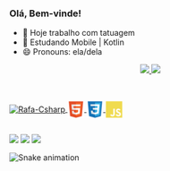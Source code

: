 ### Olá, Bem-vinde! 

- 🔭 Hoje trabalho com tatuagem
- 🌱 Estudando Mobile | Kotlin 
- 😄 Pronouns: ela/dela


<div align="center">
  <a href="https://github.com/Alevasco">
  <img height="180em" src="https://github-readme-stats.vercel.app/api?username=Alevasco&show_icons=true&theme=maroongold&include_all_commits=true&count_private=true"/>
  <img height="180em" src="https://github-readme-stats.vercel.app/api/top-langs/?username=Alevasco&layout=compact&langs_count=7&theme=maroongold"/>
</div>
  
  
  ##
 
  
<div style="display: inline_block"><br>
  <img align="center" alt="Rafa-Csharp" height="30" width="30" src="https://cdn.jsdelivr.net/gh/devicons/devicon/icons/kotlin/kotlin-original.svg"> 
  <img align="center" alt="Rafa-HTML" height="30" width="30" src="https://raw.githubusercontent.com/devicons/devicon/master/icons/html5/html5-original.svg">
  <img align="center" alt="Rafa-CSS" height="30" width="30" src="https://raw.githubusercontent.com/devicons/devicon/master/icons/css3/css3-original.svg">
  <img align="center" alt="Rafa-Js" height="30" width="30" src="https://raw.githubusercontent.com/devicons/devicon/master/icons/javascript/javascript-plain.svg">
</div>
  
 
 ##
  
  
  
<div>
    <a href="https://www.youtube.com/channel/UCRbhUCrZuxBbfCNFlPtvb0Q" target="_blank"><img src="https://img.shields.io/badge/YouTube-FF0000?style=for-the-badge&logo=youtube&logoColor=white" target="_blank"></a>
  <a href="https://www.instagram.com/alevascotattoo_/" target="_blank"><img src="https://img.shields.io/badge/Instagram-E4405F?style=for-the-badge&logo=instagram&logoColor=white" target="_blank"></a>
  <a href="https://www.linkedin.com/in/alessandra-vasconcelos-362ab854/" target="_blank"><img src="https://img.shields.io/badge/LinkedIn-0077B5?style=for-the-badge&logo=linkedin&logoColor=white" target="_blank"></a>   
</div>
  
  
 ![Snake animation](https://github.com/danielbped/danielbped/blob/output/github-contribution-grid-snake.svg)
